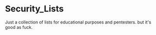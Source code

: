 # Security_Lists

Just a collection of lists for educational purposes and pentesters.
but it's good as fuck.
